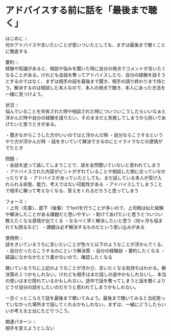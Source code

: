 



# アドバイスする前に話を「最後まで聴く」
  
  
はじめに ::  
何かアドバイスや言いたいことが思いついたとしても、まずは最後まで聴くことに徹底する  
  
要約 ::  
経験や知識があると、相談や悩みを聞いた時に自分の視点でコメントが言いたくなることがある。けれども会話を奪ってアドバイスしたり、自分の経験を話そうとするのではなく、まずは相手の話を最後まで聞き、相手の語り終わりまで待とう。解決するのは相談した本人なので、本人の視点で聴き、本人にあった方法を一緒に見つけよう。  
  
状況 ::  
悩んでいることを共有された時や相談された時についついこうしたらいいなぁと浮かんだ時や自分の経験を語りたい、そのままだと失敗してしまうから防いであげたいと思うときがある。

・聞きながらこうした方がいいのではと浮かんだ時
・自分ならこうするというやり方が浮かんだ時
・話をきいていて解決できるのにとイライラなどの感情がでたとき  
  
問題 ::  
・会話を遮って話してしまうことで、話を全然聞いていないと思われてしまう
・アドバイスされた内容がピントがずれていることや相談した側に合っていなかったりする
・アドバイスがあっていたとしても、まだ話している本人が受け入れられる状態、能力、考えではない可能性がある
・アドバイスしてしまうことで相手に頼って考えなくなる、答えをくれるだろうと思ってしまう  
  
フォース ::  
・上司（先輩）、部下（後輩）で1on1を行うことが多いので、上司側は似た経験や解決したことがある課題だと思いやすい
・助けてあげたいと思うとついつい教えたくなる感情が出てくる
・なるべく早く解決したいと思う（何ヶ月も悩まれても困るなど）
・課題は必ず解決するものだという思い込みがある  
  
使用例 ::  
話をきいているうちに言いたいことが色々と以下のようなことが浮かんでくる。
・自分だったらこうするのにという解決策
・自分の経験談
・要約したくなる
・結論になかなかたどり着かないので、確認したくなる

聴いているうちに上記のようなことが浮かび、言いたくなる気持ちはわかる。解決策の１つかもしれない。けれども相手はまだ話しの途中かもしれないし、本当の思いはまだ隠れているかもしれない。途中で話を奪ってしまうと話を聴くよりどうせ自分の話をしたいのだろうと思われてしまうかもしれない。

一旦ぐっとこらえて話を最後まで聴いてみよう。最後まで聴いてみると当初思っていなかった場所まで話してくれるかもしれない。まずは、一緒にどうしたらいいか考える土台にたどりつこう。  
  
関連パターン ::  
相手を変えようとしない
